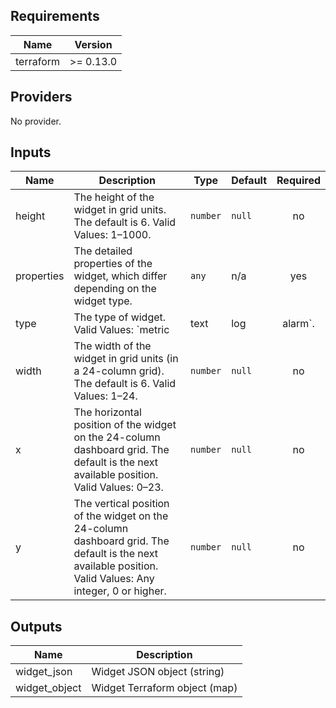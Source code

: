 <!-- BEGINNING OF PRE-COMMIT-TERRAFORM DOCS HOOK -->
## Requirements

| Name | Version |
|------|---------|
| terraform | >= 0.13.0 |

## Providers

No provider.

## Inputs

| Name | Description | Type | Default | Required |
|------|-------------|------|---------|:--------:|
| height | The height of the widget in grid units. The default is 6. Valid Values: 1–1000. | `number` | `null` | no |
| properties | The detailed properties of the widget, which differ depending on the widget type. | `any` | n/a | yes |
| type | The type of widget. Valid Values: `metric | text | log | alarm`. | `string` | n/a | yes |
| width | The width of the widget in grid units (in a 24-column grid). The default is 6. Valid Values: 1–24. | `number` | `null` | no |
| x | The horizontal position of the widget on the 24-column dashboard grid. The default is the next available position. Valid Values: 0–23. | `number` | `null` | no |
| y | The vertical position of the widget on the 24-column dashboard grid. The default is the next available position. Valid Values: Any integer, 0 or higher. | `number` | `null` | no |

## Outputs

| Name | Description |
|------|-------------|
| widget\_json | Widget JSON object (string) |
| widget\_object | Widget Terraform object (map) |

<!-- END OF PRE-COMMIT-TERRAFORM DOCS HOOK -->
